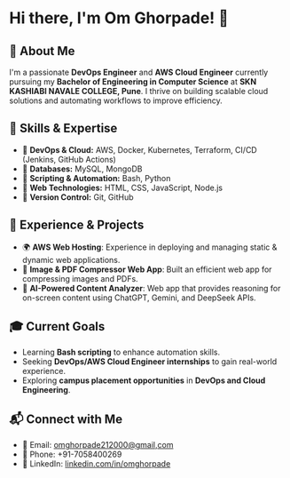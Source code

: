 # Hi there, I'm Om Ghorpade! 👋

## 🚀 About Me
I'm a passionate **DevOps Engineer** and **AWS Cloud Engineer** currently pursuing my 
**Bachelor of Engineering in Computer Science** at **SKN KASHIABI NAVALE COLLEGE, Pune**. 
I thrive on building scalable cloud solutions and automating workflows to improve efficiency.

## 🎯 Skills & Expertise
- 🔹 **DevOps & Cloud:** AWS, Docker, Kubernetes, Terraform, CI/CD (Jenkins, GitHub Actions)
- 🔹 **Databases:** MySQL, MongoDB
- 🔹 **Scripting & Automation:** Bash, Python
- 🔹 **Web Technologies:** HTML, CSS, JavaScript, Node.js
- 🔹 **Version Control:** Git, GitHub

## 💼 Experience & Projects
- 🌍 **AWS Web Hosting**: Experience in deploying and managing static & dynamic web applications.
- 🔧 **Image & PDF Compressor Web App**: Built an efficient web app for compressing images and PDFs.
- 🤖 **AI-Powered Content Analyzer**: Web app that provides reasoning for on-screen content using ChatGPT, Gemini, and DeepSeek APIs.

## 🎓 Current Goals
- Learning **Bash scripting** to enhance automation skills.
- Seeking **DevOps/AWS Cloud Engineer internships** to gain real-world experience.
- Exploring **campus placement opportunities** in **DevOps and Cloud Engineering**.

## 📬 Connect with Me
- 📧 Email: [omghorpade212000@gmail,com](mailto:omghorpade212000@gmail.com)
- 📱 Phone: +91-7058400269
- 🔗 LinkedIn: [linkedin.com/in/omghorpade](www.linkedin.com/in/omghorpade)




